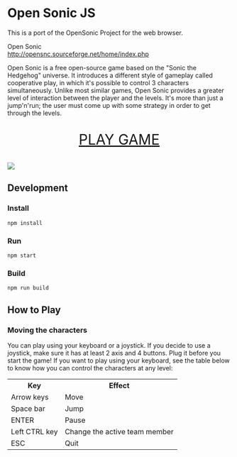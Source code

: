 
# Open Sonic JS
This is a port of the OpenSonic Project for the web browser.

Open Sonic<br/>
<a href="http://opensnc.sourceforge.net/home/index.php" target="_blank">
  http://opensnc.sourceforge.net/home/index.php
</a>

Open Sonic is a free open-source game based on the "Sonic the Hedgehog" universe. It introduces a different style of gameplay called cooperative play, in which it's possible to control 3 characters simultaneously. Unlike most similar games, Open Sonic provides a greater level of interaction between the player and the levels. It's more than just a jump'n'run; the user must come up with some strategy in order to get through the levels.

<p style="text-align:center; font-size: 32px;">
  <a href="https://clarkeadg.github.io/opensonic-js/" target="_blank">
    PLAY GAME
  </a>
</p>

<a href="https://clarkeadg.github.io/opensonic-js/" target="_blank">
  <img src="https://clarkeadg.github.io/opensonic-js/screenshots/OpenSonicJS_01.jpg">
</a>

## Development

### Install
```
npm install
```

### Run
```
npm start
```

### Build
```
npm run build
```

## How to Play

<h3>Moving the characters</h3>
  <p>You can play using your keyboard or a joystick. If you decide to use a joystick, make sure it has at least 2 axis and 4 buttons. Plug it before you start the game! If you want to play using your keyboard, see the table below to know how you can control the characters at any level:</p>
  <table>
    <tr>
      <th>Key</th>
      <th>Effect</th>
    </tr>
    <tr>
      <td>Arrow keys</td>
      <td>Move</td>
    </tr>
    <tr>
      <td>Space bar</td>
      <td>Jump</td>
    </tr>
    <tr>
      <td>ENTER</td>
      <td>Pause</td>
    </tr>
    <tr>
      <td>Left CTRL key</td>
      <td>Change the active team member</td>
    </tr>
    <tr>
      <td>ESC</td>
      <td>Quit</td>
    </tr>
  </table>
